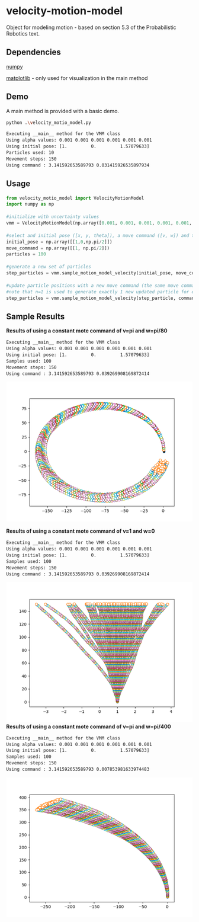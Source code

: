 # velocity-motion-model

Object for modeling motion - based on section 5.3 of the Probabilistic Robotics text.

## Dependencies
[numpy](https://pypi.org/project/numpy/)

[matplotlib](https://pypi.org/project/matplotlib/) - only used for visualization in the main method

## Demo

A main method is provided with a basic demo.


```bash
python .\velocity_motio_model.py
``` 
```bash
Executing __main__ method for the VMM class
Using alpha values: 0.001 0.001 0.001 0.001 0.001 0.001
Using initial pose: [1.         0.         1.57079633]
Particles used: 10
Movement steps: 150
Using command : 3.141592653589793 0.031415926535897934
```

## Usage

```python
from velocity_motio_model import VelocityMotionModel
import numpy as np

#initialize with uncertainty values
vmm = VelocityMotionModel(np.array([0.001, 0.001, 0.001, 0.001, 0.001, 0.001]))  

#select and initial pose ([x, y, theta]), a move command ([v, w]) and the number of particles to generate
initial_pose = np.array([[1,0,np.pi/2]])
move_command = np.array([[1, np.pi/2]])
particles = 100

#generate a new set of particles
step_particles = vmm.sample_motion_model_velocity(initial_pose, move_command, particles, d_time=1) 

#update particle positions with a new move command (the same move command is used in this example)
#note that n=1 is used to generate exactly 1 new updated particle for each particle in the previous step
step_particles = vmm.sample_motion_model_velocity(step_particle, command, n=1, d_time=1)
```


## Sample Results

**Results of using a constant mote command of v=pi and w=pi/80**
```bash
Executing __main__ method for the VMM class
Using alpha values: 0.001 0.001 0.001 0.001 0.001 0.001
Using initial pose: [1.         0.         1.57079633]
Samples used: 100
Movement steps: 150
Using command : 3.141592653589793 0.039269908169872414
```
![alt text](https://github.com/adidinchuk/velocity-motion-model/blob/main/Figure_1.png?raw=true)

**Results of using a constant mote command of v=1 and w=0**
```bash
Executing __main__ method for the VMM class
Using alpha values: 0.001 0.001 0.001 0.001 0.001 0.001
Using initial pose: [1.         0.         1.57079633]
Samples used: 100
Movement steps: 150
Using command : 3.141592653589793 0.039269908169872414
```
![alt text](https://github.com/adidinchuk/velocity-motion-model/blob/main/Figure_2.png?raw=true)
**Results of using a constant mote command of v=pi and w=pi/400**
```bash
Executing __main__ method for the VMM class
Using alpha values: 0.001 0.001 0.001 0.001 0.001 0.001
Using initial pose: [1.         0.         1.57079633]
Samples used: 100
Movement steps: 150
Using command : 3.141592653589793 0.007853981633974483
```
![alt text](https://github.com/adidinchuk/velocity-motion-model/blob/main/Figure_3.png?raw=true)
